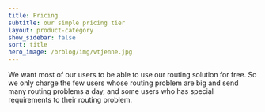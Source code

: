 ```yaml
---
title: Pricing
subtitle: our simple pricing tier
layout: product-category
show_sidebar: false
sort: title
hero_image: /brblog/img/vtjenne.jpg
---
```


We want most of our users to be able to use our routing solution for free. So we only charge the few users whose routing problem are big and send many routing problems a day, and some users who has special requirements to their routing problem.
